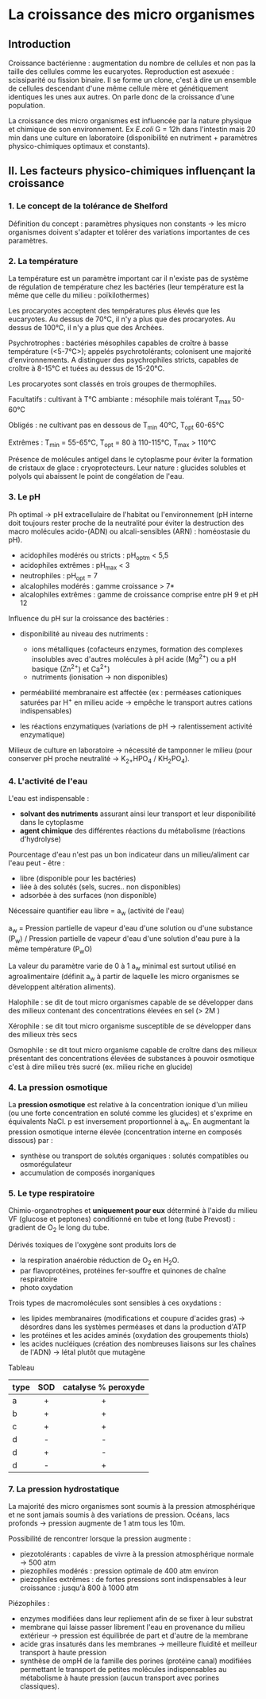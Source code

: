 # La croissance des micro organismes

## Introduction

Croissance bactérienne : augmentation du nombre de cellules et non pas la taille des cellules comme les eucaryotes. Reproduction est asexuée : scissiparité ou fission binaire. Il se forme un clone, c'est à dire un ensemble de cellules descendant d'une même cellule mère et génétiquement identiques les unes aux autres. On parle donc de la croissance d'une population.

La croissance des micro organismes est influencée par la nature physique et chimique de son environnement. Ex *E.coli* G = 12h dans l'intestin mais 20 min dans une culture en laboratoire (disponibilité en nutriment + paramètres physico-chimiques optimaux et constants). 

## II. Les facteurs physico-chimiques influençant la croissance 

### 1. Le concept de la tolérance de Shelford

Définition du concept : paramètres physiques non constants -> les micro organismes doivent s'adapter et tolérer des variations importantes de ces paramètres.

### 2. La température

La température est un paramètre important car il n'existe pas de système de régulation de température chez les bactéries (leur température est la même que celle du milieu : 
poïkilothermes)

Les procaryotes acceptent des températures plus élevés que les eucaryotes. Au dessus de 70°C, il n'y a plus que des procaryotes. Au dessus de 100°C, il n'y a plus que des Archées.

Psychrotrophes : bactéries mésophiles capables de croître à basse température (<5-7°C>); appelés psychrotolérants; colonisent une majorité d'environnements. A distinguer des psychrophiles stricts, capables de croître à 8-15°C et tuées au dessus de 15-20°C.

Les procaryotes sont classés en trois groupes de thermophiles.

Facultatifs : cultivant à T°C ambiante : mésophile mais tolérant T<sub>max</sub> 50-60°C

Obligés : ne cultivant pas en dessous de T<sub>min</sub> 40°C, T<sub>opt</sub> 60-65°C

Extrêmes : T<sub>min</sub> = 55-65°C, T<sub>opt</sub> = 80 à 110-115°C, T<sub>max</sub> > 110°C

Présence de molécules antigel dans le cytoplasme pour éviter la formation de cristaux de glace : cryoprotecteurs. Leur nature : glucides solubles et polyols qui abaissent le point de congélation de l'eau.

### 3. Le pH

Ph optimal -> pH extracellulaire de l'habitat ou l'environnement (pH interne doit toujours rester proche de la neutralité pour éviter la destruction des macro molécules acido-(ADN) ou alcali-sensibles (ARN) : homéostasie du pH).


- acidophiles modérés ou stricts : pH<sub>optm</sub> < 5,5
- acidophiles extrêmes : pH<sub>max</sub> < 3
- neutrophiles : pH<sub>opt</sub> = 7
- alcalophiles modérés : gamme croissance > 7*
- alcalophiles extrêmes : gamme de croissance comprise entre pH 9 et pH 12 
  
Influence du pH sur la croissance des bactéries : 

- disponibilité au niveau des nutriments : 
  - ions métalliques (cofacteurs enzymes, formation des complexes insolubles avec d'autres molécules à pH acide (Mg<sup>2+</sup>) ou a pH basique (Zn<sup>2+</sup>) et Ca<sup>2+</sup>)
  - nutriments (ionisation -> non disponibles)

- perméabilité membranaire est affectée (ex : perméases cationiques saturées par H<sup>+</sup> en milieu acide -> empêche le transport autres cations indispensables)

- les réactions enzymatiques (variations de pH -> ralentissement activité enzymatique)

Milieux de culture en laboratoire -> nécessité de tamponner le milieu (pour conserver pH proche neutralité -> K<sub>2+</sub>HPO<sub>4</sub> / KH<sub>2</sub>PO<sub>4</sub>).



### 4. L'activité de l'eau 

L'eau est indispensable :

- **solvant des nutriments** assurant ainsi leur transport et leur disponibilité dans le cytoplasme
- **agent chimique** des différentes réactions du métabolisme (réactions d'hydrolyse)
  
Pourcentage d'eau n'est pas un bon indicateur dans un milieu/aliment car l'eau peut - être : 

- libre (disponible pour les bactéries)
- liée à des solutés (sels, sucres.. non disponibles)
- adsorbée à des surfaces (non disponible)

Nécessaire quantifier eau libre = a<sub>w</sub> (activité de l'eau)

a<sub>w</sub> = Pression partielle de vapeur d'eau d'une solution ou d'une substance (P<sub>w</sub>) / Pression partielle de vapeur d'eau d'une solution d'eau pure à la même température (P<sub>w</sub>O)

La valeur du paramètre varie de 0 à 1 a<sub>w</sub> minimal est surtout utilisé en agroalimentaire (définit a<sub>w</sub> à partir de laquelle les micro organismes se développent altération aliments).

Halophile : se dit de tout micro organismes capable de se développer dans des milieux contenant des concentrations élevées en sel (> 2M )

Xérophile : se dit tout micro organisme susceptible de se développer dans des milieux très secs

Osmophile : se dit tout micro organisme capable de croître dans des milieux présentant des concentrations élevées de substances à pouvoir osmotique c'est à dire milieu très sucré (ex. milieu riche en glucide)

### 4. La pression osmotique

La **pression osmotique** est relative à la concentration ionique d'un milieu (ou une forte concentration en soluté comme les glucides) et s'exprime en équivalents NaCl. p est inversement proportionnel à a<sub>w</sub>. En augmentant la pression osmotique interne élevée (concentration interne en composés dissous) par :

- synthèse ou transport de solutés organiques : solutés compatibles ou osmorégulateur 
- accumulation de composés inorganiques

### 5. Le type respiratoire

Chimio-organotrophes et **uniquement pour eux** déterminé à l'aide du milieu VF (glucose et peptones) conditionné en tube et long (tube Prevost) : gradient de O<sub>2</sub> le long du tube.

Dérivés toxiques de l'oxygène sont produits lors de 

- la respiration anaérobie réduction de O<sub>2</sub> en H<sub>2</sub>O.
- par flavoprotéines, protéines fer-souffre et quinones de chaîne respiratoire 
- photo oxydation

Trois types de macromolécules sont sensibles à ces oxydations :

- les lipides membranaires (modifications et coupure d'acides gras) -> désordres dans les systèmes perméases et dans la production d'ATP
- les protéines et les acides aminés (oxydation des groupements thiols)
- les acides nucléiques (création des nombreuses liaisons sur les chaînes de l'ADN) -> létal plutôt que mutagène

Tableau

| type | SOD | catalyse % peroxyde |
|---    |:-:    |:-:    |
|a  |  +     |       + |
| b |   +    |  + |
| c  |   +   |   + |
| d    | -     |       -   |  
| d   |  +    |       - |
| d    | -       |   +  |

### 7. La pression hydrostatique

La majorité des micro organismes sont soumis à la pression atmosphérique et ne sont jamais soumis à des variations de pression. Océans, lacs profonds -> pression augmente de 1 atm tous les 10m.

Possibilité de rencontrer lorsque la pression augmente :

- piezotolérants : capables de vivre à la pression atmosphérique normale -> 500 atm
- piezophiles modérés : pression optimale de 400 atm environ
- piezophiles extrêmes : de fortes pressions sont indispensables à leur croissance : jusqu'à 800 à 1000 atm

Piézophiles :

- enzymes modifiées dans leur repliement afin de se fixer à leur substrat
- membrane qui laisse passer librement l'eau en provenance du milieu extérieur -> pression est équilibrée de part et d'autre de la membrane
- acide gras insaturés dans les membranes -> meilleure fluidité et meilleur transport à haute pression
- synthèse de ompH de la famille des porines (protéine canal) modifiées permettant le transport de petites molécules indispensables au métabolisme à haute pression (aucun transport avec porines classiques).